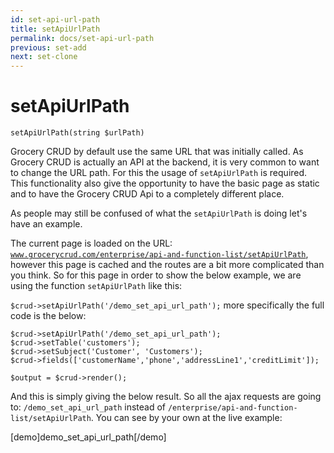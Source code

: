 ```yaml
---
id: set-api-url-path
title: setApiUrlPath
permalink: docs/set-api-url-path
previous: set-add
next: set-clone
---
```


# setApiUrlPath


<pre><code class="php">setApiUrlPath(string $urlPath)</code></pre>
Grocery CRUD by default use the same URL that was initially called. As Grocery CRUD is actually an API at the backend, it is very common to want to change the URL path. For this the usage of <code>setApiUrlPath</code> is required. This functionality also give the opportunity to have the basic page as static and to have the Grocery CRUD Api to a completely different place.

As people may still be confused of what the <code>setApiUrlPath</code> is doing let's have an example.

The current page is loaded on the URL: <code>www.grocerycrud.com/enterprise/api-and-function-list/setApiUrlPath</code>, however this page is cached and the routes are a bit more complicated than you think. So for this page in order to show the below example, we are using the function <code>setApiUrlPath</code> like this:

<code>$crud-&gt;setApiUrlPath('/demo_set_api_url_path');</code> more specifically the full code is the below:
<pre><code class="php">$crud-&gt;setApiUrlPath('/demo_set_api_url_path');
$crud-&gt;setTable('customers');
$crud-&gt;setSubject('Customer', 'Customers');
$crud-&gt;fields(['customerName','phone','addressLine1','creditLimit']);

$output = $crud-&gt;render();</code></pre>
And this is simply giving the below result. So all the ajax requests are going to: <code>/demo_set_api_url_path</code> instead of <code>/enterprise/api-and-function-list/setApiUrlPath</code>. You can see by your own at the live example:

[demo]demo_set_api_url_path[/demo]